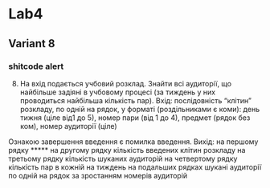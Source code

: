 # Lab4
## Variant 8
### shitcode alert

8) На вхід подається учбовий розклад. Знайти всі аудиторії, що найбільше задіяні в учбовому процесі  (за тиждень у них проводиться найбільша кількість пар).
Вхід: 
послідовність “клітин” розкладу, по одній на рядок, у форматі (роздільниками є коми):
день тижня (ціле від1 до 5), номер пари (від 1 до 4), предмет (рядок без ком), номер аудиторії (ціле)

Ознакою завершення введення є помилка введення.
Вихід:
на першому рядку  *****
на другому рядку кількість введених клітин розкладу
на третьому рядку кількість шуканих аудиторій
на четвертому рядку кількість пар в кожній на тиждень
на подальших рядках шукані аудиторії по одній на рядок за зростанням номерів аудиторій

